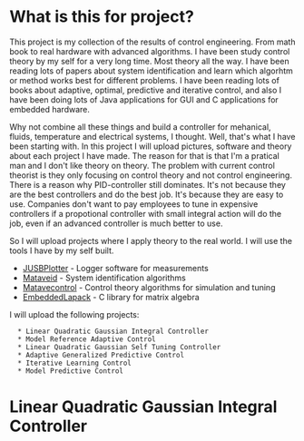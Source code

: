 # What is this for project?
This project is my collection of the results of control engineering. From math book to real hardware with advanced algorithms. 
I have been study control theory by my self for a very long time. Most theory all the way. I have been reading lots of papers about
system identification and learn which algorhtm or method works best for different problems. I have been reading lots of books 
about adaptive, optimal, predictive and iterative control, and also I have been doing lots of Java applications for GUI 
and C applications for embedded hardware. 

Why not combine all these things and build a controller for mehanical, fluids, temperature and electrical systems, I thought. 
Well, that's what I have been starting with. In this project I will upload pictures, software and theory about each project I have
made. The reason for that is that I'm a pratical man and I don't like theory on theory. The problem with current control theorist
is they only focusing on control theory and not control engineering. There is a reason why PID-controller still dominates. It's not
because they are the best controllers and do the best job. It's because they are easy to use. Companies don't want to pay employees
to tune in expensive controllers if a propotional controller with small integral action will do the job, even if an advanced controller
is much better to use. 

So I will upload projects where I apply theory to the real world. I will use the tools I have by my self built. 


  * [JUSBPlotter](https://github.com/DanielMartensson/JUSBPlotter "JUSBPlotter") - Logger software for measurements
  * [Mataveid](https://github.com/DanielMartensson/Mataveid "Mataveid") - System identification algorithms
  * [Matavecontrol](https://github.com/DanielMartensson/Matavecontrol "Matavecontrol") - Control theory algorithms for simulation and tuning
  * [EmbeddedLapack](https://github.com/DanielMartensson/EmbeddedLapack "EmbeddedLapack") - C library for matrix algebra


I will upload the following projects:
```
  * Linear Quadratic Gaussian Integral Controller
  * Model Reference Adaptive Control
  * Linear Quadratic Gaussian Self Tuning Controller
  * Adaptive Generalized Predictive Control
  * Iterative Learning Control
  * Model Predictive Control
```

# Linear Quadratic Gaussian Integral Controller
